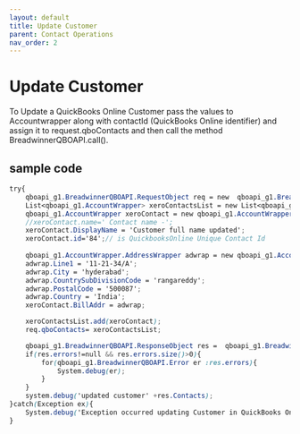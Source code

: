 ```yaml
---
layout: default
title: Update Customer
parent: Contact Operations
nav_order: 2
---
```


# Update Customer


To Update a QuickBooks Online Customer pass the values to Accountwrapper along with contactId (QuickBooks Online identifier) and assign it to request.qboContacts and then call the method BreadwinnerQBOAPI.call().

## sample code 

```scss
try{
	qboapi_g1.BreadwinnerQBOAPI.RequestObject req = new  qboapi_g1.BreadwinnerQBOAPI.RequestObject();	
	List<qboapi_g1.AccountWrapper> xeroContactsList = new List<qboapi_g1.AccountWrapper>();
	qboapi_g1.AccountWrapper xeroContact = new qboapi_g1.AccountWrapper();
	//xeroContact.name=' Contact name -'; 
	xeroContact.DisplayName = 'Customer full name updated';
    xeroContact.id='84';// is QuickbooksOnline Unique Contact Id
    
    qboapi_g1.AccountWrapper.AddressWrapper adwrap = new qboapi_g1.AccountWrapper.AddressWrapper();
    adwrap.Line1 = '11-21-34/A';
    adwrap.City = 'hyderabad';
    adwrap.CountrySubDivisionCode = 'rangareddy';
    adwrap.PostalCode = '500087';
    adwrap.Country = 'India';
    xeroContact.BillAddr = adwrap;

	xeroContactsList.add(xeroContact);            
	req.qboContacts= xeroContactsList;

	qboapi_g1.BreadwinnerQBOAPI.ResponseObject res =  qboapi_g1.BreadwinnerQBOAPI.call('updatecustomer', req);
	if(res.errors!=null && res.errors.size()>0){
		for(qboapi_g1.BreadwinnerQBOAPI.Error er :res.errors){
			System.debug(er); 
		}
	}
	system.debug('updated customer' +res.Contacts);
}catch(Exception ex){
	System.debug('Exception occurred updating Customer in QuickBooks Online.'+ex.getStackTraceString());
}
```